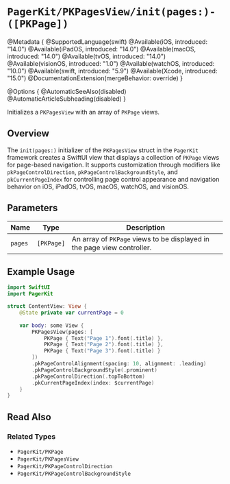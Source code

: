 # ``PagerKit/PKPagesView/init(pages:)-([PKPage])``

@Metadata {
    @SupportedLanguage(swift)
    @Available(iOS, introduced: "14.0")
    @Available(iPadOS, introduced: "14.0")
    @Available(macOS, introduced: "14.0")
    @Available(tvOS, introduced: "14.0")
    @Available(visionOS, introduced: "1.0")
    @Available(watchOS, introduced: "10.0")
    @Available(swift, introduced: "5.9")
    @Available(Xcode, introduced: "15.0")
    @DocumentationExtension(mergeBehavior: override)
}

@Options {
    @AutomaticSeeAlso(disabled)
    @AutomaticArticleSubheading(disabled)
}

Initializes a `PKPagesView` with an array of `PKPage` views.

## Overview

The `init(pages:)` initializer of the `PKPagesView` struct in the `PagerKit` framework creates a SwiftUI view that displays a collection of `PKPage` views for page-based navigation. It supports customization through modifiers like `pkPageControlDirection`, `pkPageControlBackgroundStyle`, and `pkCurrentPageIndex` for controlling page control appearance and navigation behavior on iOS, iPadOS, tvOS, macOS, watchOS, and visionOS.

## Parameters

| Name | Type | Description |
|------|------|-------------|
| `pages` | `[PKPage]` | An array of `PKPage` views to be displayed in the page view controller. |

## Example Usage

```swift
import SwiftUI
import PagerKit

struct ContentView: View {
    @State private var currentPage = 0
    
    var body: some View {
        PKPagesView(pages: [
            PKPage { Text("Page 1").font(.title) },
            PKPage { Text("Page 2").font(.title) },
            PKPage { Text("Page 3").font(.title) }
        ])
        .pkPageControlAlignment(spacing: 10, alignment: .leading)
        .pkPageControlBackgroundStyle(.prominent)
        .pkPageControlDirection(.topToBottom)
        .pkCurrentPageIndex(index: $currentPage)
    }
}
```

## Read Also

### Related Types
- ``PagerKit/PKPage``
- ``PagerKit/PKPagesView``
- ``PagerKit/PKPageControlDirection``
- ``PagerKit/PKPageControlBackgroundStyle``
